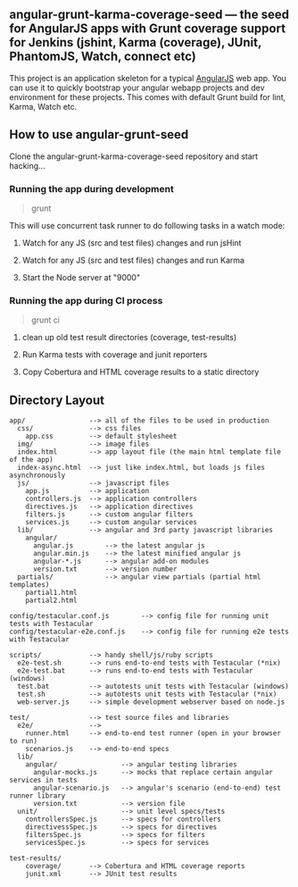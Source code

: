 ## angular-grunt-karma-coverage-seed — the seed for AngularJS apps with Grunt coverage support for Jenkins (jshint, Karma (coverage), JUnit, PhantomJS, Watch, connect etc)

This project is an application skeleton for a typical [AngularJS](http://angularjs.org/) web app. You can use it to quickly bootstrap your angular webapp projects and dev environment for these projects. This comes with default Grunt build for lint, Karma, Watch etc.


## How to use angular-grunt-seed

Clone the angular-grunt-karma-coverage-seed repository and start hacking...


### Running the app during development

> grunt

This will use concurrent task runner to do following tasks in a watch mode:

1) Watch for any JS (src and test files) changes and run jsHint

2) Watch for any JS (src and test files) changes and run Karma

3) Start the Node server at "9000"

### Running the app during CI process

> grunt ci

1) clean up old test result directories (coverage, test-results)

2) Run Karma tests with coverage and junit reporters

3) Copy Cobertura and HTML coverage results to a static directory


## Directory Layout

    app/                --> all of the files to be used in production
      css/              --> css files
        app.css         --> default stylesheet
      img/              --> image files
      index.html        --> app layout file (the main html template file of the app)
      index-async.html  --> just like index.html, but loads js files asynchronously
      js/               --> javascript files
        app.js          --> application
        controllers.js  --> application controllers
        directives.js   --> application directives
        filters.js      --> custom angular filters
        services.js     --> custom angular services
      lib/              --> angular and 3rd party javascript libraries
        angular/
          angular.js        --> the latest angular js
          angular.min.js    --> the latest minified angular js
          angular-*.js      --> angular add-on modules
          version.txt       --> version number
      partials/             --> angular view partials (partial html templates)
        partial1.html
        partial2.html

    config/testacular.conf.js        --> config file for running unit tests with Testacular
    config/testacular-e2e.conf.js    --> config file for running e2e tests with Testacular

    scripts/            --> handy shell/js/ruby scripts
      e2e-test.sh       --> runs end-to-end tests with Testacular (*nix)
      e2e-test.bat      --> runs end-to-end tests with Testacular (windows)
      test.bat          --> autotests unit tests with Testacular (windows)
      test.sh           --> autotests unit tests with Testacular (*nix)
      web-server.js     --> simple development webserver based on node.js

    test/               --> test source files and libraries
      e2e/              -->
        runner.html     --> end-to-end test runner (open in your browser to run)
        scenarios.js    --> end-to-end specs
      lib/
        angular/                --> angular testing libraries
          angular-mocks.js      --> mocks that replace certain angular services in tests
          angular-scenario.js   --> angular's scenario (end-to-end) test runner library
          version.txt           --> version file
      unit/                     --> unit level specs/tests
        controllersSpec.js      --> specs for controllers
        directivessSpec.js      --> specs for directives
        filtersSpec.js          --> specs for filters
        servicesSpec.js         --> specs for services

    test-results/
        coverage/       --> Cobertura and HTML coverage reports
        junit.xml       --> JUnit test results
